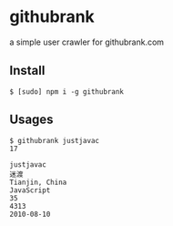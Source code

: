 # githubrank

a simple user crawler for githubrank.com

## Install

```
$ [sudo] npm i -g githubrank
```

## Usages

```
$ githubrank justjavac
17

justjavac
迷渡
Tianjin, China
JavaScript
35
4313
2010-08-10
```